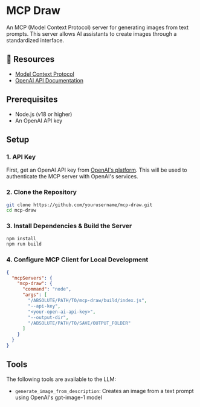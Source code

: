 # MCP Draw

An MCP (Model Context Protocol) server for generating images from text prompts. This server allows AI assistants to create images through a standardized interface.

## 📖 Resources

- [Model Context Protocol](https://modelcontextprotocol.io/introduction)
- [OpenAI API Documentation](https://platform.openai.com/docs/api-reference)

## Prerequisites

- Node.js (v18 or higher)
- An OpenAI API key

## Setup

### 1. API Key

First, get an OpenAI API key from [OpenAI's platform](https://platform.openai.com/api-keys). This will be used to authenticate the MCP server with OpenAI's services.


### 2. Clone the Repository

```bash
git clone https://github.com/yourusername/mcp-draw.git
cd mcp-draw
```

### 3. Install Dependencies & Build the Server

```bash
npm install
npm run build
```

### 4. Configure MCP Client for Local Development

```json
{
  "mcpServers": {
    "mcp-draw": {
      "command": "node",
      "args": [
        "/ABSOLUTE/PATH/TO/mcp-draw/build/index.js",
        "--api-key",
        "<your-open-ai-api-key>",
        "--output-dir",
        "/ABSOLUTE/PATH/TO/SAVE/OUTPUT_FOLDER"
      ]
    }
  }
}
```

## Tools

The following tools are available to the LLM:

- `generate_image_from_description`: Creates an image from a text prompt using OpenAI's gpt-image-1 model
